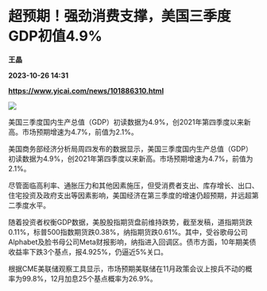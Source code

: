 # 超预期！强劲消费支撑，美国三季度GDP初值4.9%
**王晶**

**2023-10-26 14:31**

**https://www.yicai.com/news/101886310.html**

![](https://imgcdn.yicai.com/uppics/images/iOS/yicai/20231026213604092-5363.jpg)

美国三季度国内生产总值（GDP）初读数据为4.9%，创2021年第四季度以来新高。市场预期增速为4.7%，前值为2.1%。

美国商务部经济分析局周四发布的数据显示，美国三季度国内生产总值（GDP）初读数据为4.9%，创2021年第四季度以来新高。市场预期增速为4.7%，前值为2.1%。

尽管面临高利率、通胀压力和其他因素施压，但受消费者支出、库存增长、出口、住宅投资及政府支出等因素影响，美国经济在第三季度的增速仍超预期，并远超第二季度水平。

随着投资者权衡GDP数据，美股股指期货盘前维持跌势，截至发稿，道指期货跌0.11%，标普500指数期货跌0.38%，纳指期货跌0.61%。其中，受谷歌母公司Alphabet及脸书母公司Meta财报影响，纳指进入回调区。债市方面，10年期美债收益率下跌3个基点，报4.925%，仍逼近5%关口。

根据CME美联储观察工具显示，市场预期美联储在11月政策会议上按兵不动的概率为99.8%，12月加息25个基点概率为26.9%。